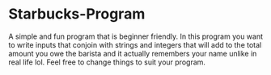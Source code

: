# Starbucks-Program

A simple and fun program that is beginner friendly.
In this program you want to write inputs that conjoin with strings and integers that will add to the total amount you owe the barista and it actually remembers 
your name unlike in real life lol. 
Feel free to change things to suit your program.
